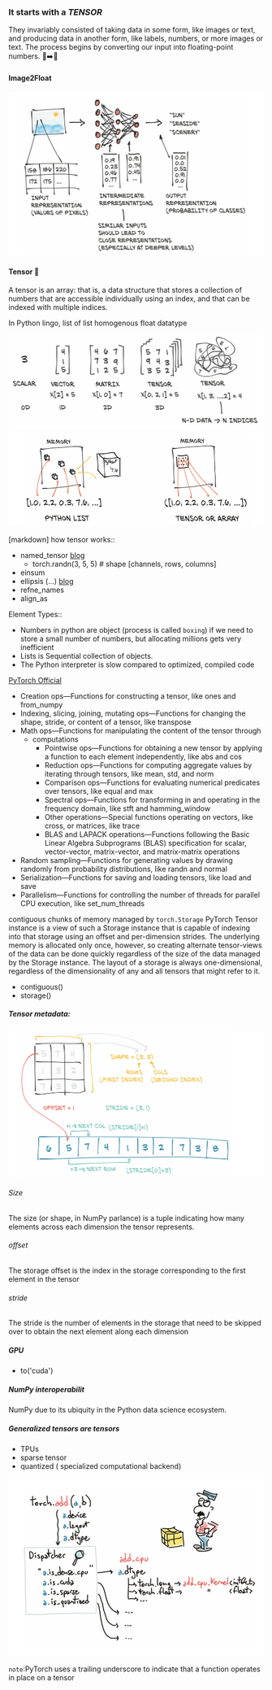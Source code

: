 ### It starts with a *TENSOR*

They invariably consisted of taking data in some form, like images or text, and producing data in another form, like labels, numbers, or more images or text. 
The process begins by converting our input into floating-point numbers. 💬➡️🔢


#### Image2Float
![Image2Float](../assets/img2Tensor.png)


#### Tensor 🧱 
A tensor is an array: that is, a data structure that stores a collection of numbers that are accessible individually using an index, and that can be indexed with multiple indices.

In Python lingo, list of list homogenous float datatype

![Tensors](../assets/tensors.png)
![Tensorsinmemory](../assets/tensors%20in%20memory.png)

  [markdown]
how tensor works::

- named_tensor [blog](http://nlp.seas.harvard.edu/NamedTensor)
    - torch.randn(3, 5, 5) # shape [channels, rows, columns]
- einsum
- ellipsis (...) [blog](https://rockt.github.io/2018/04/30/einsum)
- refne_names
- align_as


Element Types::

- Numbers in python are object (process is called `boxing`)  if we need to store a small number of numbers, but allocating millions gets very inefficient
- Lists is Sequential collection of objects.
- The Python interpreter is slow compared to optimized, compiled code


[PyTorch Official](http://pytorch.org/docs)

- Creation ops—Functions for constructing a tensor, like ones and from_numpy
- Indexing, slicing, joining, mutating ops—Functions for changing the shape, stride, or content of a tensor, like transpose
- Math ops—Functions for manipulating the content of the tensor through
    - computations
        - Pointwise ops—Functions for obtaining a new tensor by applying a function to each element independently, like abs and cos
        - Reduction ops—Functions for computing aggregate values by iterating through tensors, like mean, std, and norm
        - Comparison ops—Functions for evaluating numerical predicates over tensors, like equal and max
        - Spectral ops—Functions for transforming in and operating in the frequency domain, like stft and hamming_window
        - Other operations—Special functions operating on vectors, like cross, or matrices, like trace
        - BLAS and LAPACK operations—Functions following the Basic Linear Algebra Subprograms (BLAS) specification for scalar, vector-vector, matrix-vector, and matrix-matrix operations
- Random sampling—Functions for generating values by drawing randomly from probability distributions, like randn and normal
- Serialization—Functions for saving and loading tensors, like load and save
- Parallelism—Functions for controlling the number of threads for parallel CPU execution, like set_num_threads


contiguous chunks of memory managed by `torch.Storage`
PyTorch Tensor instance is a view of such a Storage instance that is capable of indexing into that storage using an offset and per-dimension strides.
The underlying memory is allocated only once, however, so creating alternate tensor-views of the data can be done quickly regardless of the size of the data managed by the Storage instance.
The layout of a storage is always one-dimensional, regardless of the dimensionality of any and all tensors that might refer to it.
- contiguous()
- storage()



##### Tensor metadata: 
![metatensor](../assets/metatensor.png)
###### Size
The size (or shape, in NumPy parlance) is a tuple indicating how many elements across each dimension the tensor represents.

###### offset
The storage offset is the index in the storage corresponding to the first element in the tensor

###### stride
The stride is the number of elements in the storage that need to be skipped over to obtain the next element along each dimension




##### GPU
- to('cuda')

##### NumPy interoperabilit
NumPy due to its ubiquity in the Python data science ecosystem.




##### Generalized tensors are tensors
- TPUs
- sparse tensor
- quantized ( specialized computational backend)

![tensors_is_all_you_need](../assets/tensors-too.png)




`note`:PyTorch uses a trailing underscore to indicate that a function operates in place on a tensor